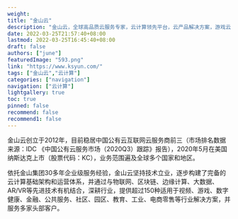 ```yaml
---
weight: 
title: "金山云"
description: "金山云，全球高品质云服务专家，云计算领先平台，云产品解决方案，游戏云平台，先进医疗云平台，专业政务云、音视频解决方案"
date: 2022-03-25T21:57:40+08:00
lastmod: 2022-03-25T16:45:40+08:00
draft: false
authors: ["june"]
featuredImage: "593.png"
link: "https://www.ksyun.com/"
tags: ["金山云","云计算"]
categories: ["navigation"]
navigation: ["云计算"]
lightgallery: true
toc: true
pinned: false
recommend: false
recommend1: false
---
```

金山云创立于2012年，目前稳居中国公有云互联网云服务商前三（市场排名数据来源：IDC 《中国公有云服务市场（2020Q3）跟踪》报告），2020年5月在美国纳斯达克上市（股票代码：KC），业务范围遍及全球多个国家和地区。

依托金山集团30多年企业级服务经验，金山云坚持技术立业，逐步构建了完备的云计算基础架构和运营体系，并通过与物联网、区块链、边缘计算、大数据、AR/VR等先进技术有机结合，深耕行业，提供超过150种适用于视频、游戏、数字健康、金融、公共服务、社区、园区、教育、工业、电商零售等行业解决方案，并服务多家头部客户。